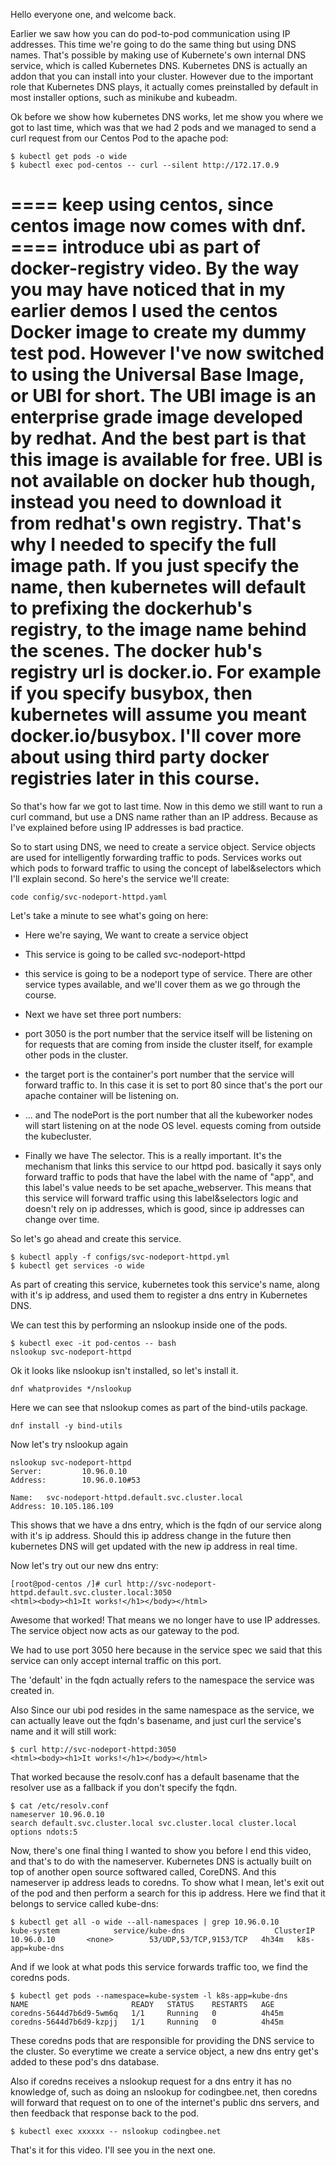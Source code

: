 Hello everyone one, and welcome back.

Earlier we saw how you can do pod-to-pod communication using IP addresses. This time we're going to do the same thing but using DNS names. That's possible by making use of Kubernete's own internal DNS service, which is called Kubernetes DNS. Kubernetes DNS is actually an addon that you can install into your cluster. However due to the important role that Kubernetes DNS plays, it actually comes preinstalled by default in most installer options, such as minikube and kubeadm. 

Ok before we show how kubernetes DNS works, let me show you where we got to last time, which was that we had 2 pods and we managed to send a curl request from our Centos Pod to the apache pod:

```
$ kubectl get pods -o wide
$ kubectl exec pod-centos -- curl --silent http://172.17.0.9
```
==== keep using centos, since centos image now comes with dnf. 
==== introduce ubi as part of docker-registry video. 
By the way you may have noticed that in my earlier demos I used the centos Docker image to create my dummy test pod. However I've now switched to using the Universal Base Image, or UBI for short. The UBI image is an enterprise grade image developed by redhat. And the best part is that this image is available for free. UBI is not available on docker hub though, instead you need to download it from redhat's own registry. That's why I needed to specify the full image path. If you just specify the name, then kubernetes will default to prefixing the dockerhub's registry, to the image name behind the scenes. The docker hub's registry url is docker.io. For example if you specify busybox, then kubernetes will assume you meant docker.io/busybox. I'll cover more about using third party docker registries later in this course. 
====

So that's how far we got to last time. Now in this demo we still want to run a curl command, but use a DNS name rather than an IP address. Because as I've explained before using IP addresses is bad practice.


So to start using DNS, we need to create a service object. Service objects are used for intelligently forwarding traffic to pods. Services works out which pods to forward traffic to  using the concept of label&selectors which I'll explain second. So here's the service we'll create:

```
code config/svc-nodeport-httpd.yaml
```


Let's take a minute to see what's going on here:

- Here we're saying, We want to create a service object 
- This service is going to be called svc-nodeport-httpd
- this service is going to be a nodeport type of service. There are other service types available, and we'll cover them as we go through the course.

- Next we have set three port numbers:
-  port 3050 is the port number that the service itself will be listening on for requests that are coming from inside the cluster itself, for example other pods in the cluster.  
- the target port is the container's port number that the service will forward traffic to. In this case it is set to port 80 since that's the port our apache container will be listening on. 
- ... and The nodePort is the port number that all the kubeworker nodes will start listening on at the node OS level.  equests coming from outside the kubecluster. 
- Finally we have The selector. This is a really important. It's the mechanism that links this service to our httpd pod. basically it says only forward traffic to pods that have the label with the name of "app", and this label's value needs to be set apache_webserver. This means that this service will forward traffic using this label&selectors logic and doesn't rely on ip addresses, which is good, since ip addresses can change over time.


So let's go ahead and create this service.

```
$ kubectl apply -f configs/svc-nodeport-httpd.yml
$ kubectl get services -o wide
```

As part of creating this service, kubernetes took this service's name, along with it's ip address, and used them to register a dns entry in Kubernetes DNS.

We can test this by performing an nslookup inside one of the pods.

```
$ kubectl exec -it pod-centos -- bash
nslookup svc-nodeport-httpd
```

Ok it looks like nslookup isn't installed, so let's install it.


```
dnf whatprovides */nslookup
```

Here we can see that nslookup comes as part of the bind-utils package.

```
dnf install -y bind-utils
```

Now let's try nslookup again

```
nslookup svc-nodeport-httpd
Server:         10.96.0.10
Address:        10.96.0.10#53

Name:   svc-nodeport-httpd.default.svc.cluster.local
Address: 10.105.186.109
```

This shows that we have a dns entry, which is the fqdn of our service along with it's ip address. Should this ip address change in the future then kubernetes DNS will get updated with the new ip address in real time. 



Now let's try out our new dns entry:


```
[root@pod-centos /]# curl http://svc-nodeport-httpd.default.svc.cluster.local:3050
<html><body><h1>It works!</h1></body></html>
```

Awesome that worked! That means we no longer have to use IP addresses. The service object now acts as our gateway to the pod.   


We had to use port 3050 here because in the service spec we said that this service can only accept internal traffic on this port.

The 'default' in the fqdn actually refers to the namespace the service was created in. 

Also Since our ubi pod resides in the same namespace as the service, we can actually leave out the fqdn's basename, and just curl the service's name and it will still work:

```
$ curl http://svc-nodeport-httpd:3050
<html><body><h1>It works!</h1></body></html>
```

That worked because the resolv.conf has a default basename that the resolver use as a fallback if you don't specify the fqdn. 

```
$ cat /etc/resolv.conf 
nameserver 10.96.0.10
search default.svc.cluster.local svc.cluster.local cluster.local
options ndots:5
```

Now, there's one final thing I wanted to show you before I end this video, and that's to do with the nameserver. Kubernetes DNS is actually built on top of another open source softwared called, CoreDNS. And this nameserver ip address leads to coredns. To show what I mean, let's exit out of the pod and then perform a search for this ip address. Here we find that it belongs to service called kube-dns:

```
$ kubectl get all -o wide --all-namespaces | grep 10.96.0.10
kube-system            service/kube-dns                    ClusterIP   10.96.0.10       <none>        53/UDP,53/TCP,9153/TCP   4h34m   k8s-app=kube-dns
```

And if we look at what pods this service forwards traffic too, we find the coredns pods. 


```
$ kubectl get pods --namespace=kube-system -l k8s-app=kube-dns 
NAME                       READY   STATUS    RESTARTS   AGE
coredns-5644d7b6d9-5wm6q   1/1     Running   0          4h45m
coredns-5644d7b6d9-kzpjj   1/1     Running   0          4h45m
```

These coredns pods that are responsible for providing the DNS service to the cluster. So everytime we create a service object, a new dns entry get's added to these pod's dns database. 

Also if coredns receives a nslookup request for a dns entry it has no knowledge of, such as doing an nslookup for codingbee.net, then coredns will forward that request on to one of the internet's public dns servers, and then feedback that response back to the pod. 

```
$ kubectl exec xxxxxx -- nslookup codingbee.net
```

That's it for this video. I'll see you in the next one. 



